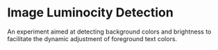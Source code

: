 # Image Luminocity Detection
An experiment aimed at detecting background colors and brightness to facilitate the dynamic adjustment of foreground text colors.
